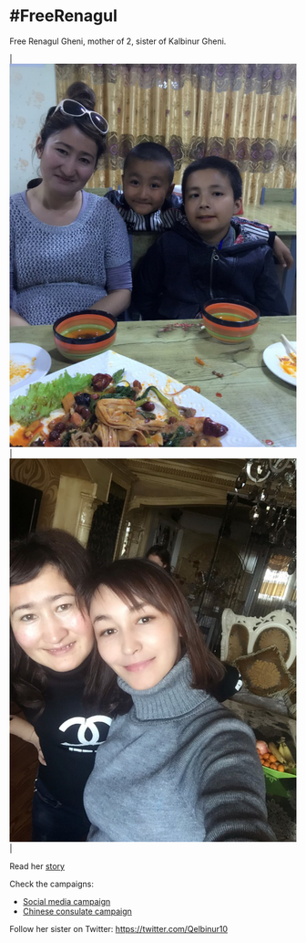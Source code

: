# #FreeRenagul

Free Renagul Gheni, mother of 2, sister of Kalbinur Gheni.

|![WithSons](BookOfRenagul/WithSons.jpg)|![WithSister](BookOfRenagul/WithSister.jpg)|

Read her [story](BookOfRenagul/BookOfRenagul.pdf)  

Check the campaigns: 
* [Social media campaign](SocialMediaCampaign/SocialMediaCampaign.md) 
* [Chinese consulate campaign](ChineseConsulateCampaign)

Follow her sister on Twitter: https://twitter.com/Qelbinur10
